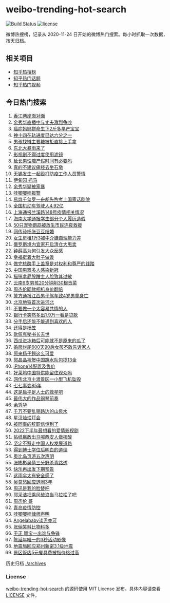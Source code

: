 # weibo-trending-hot-search

[![Build Status](https://github.com/justjavac/weibo-trending-hot-search/workflows/ci/badge.svg?branch=master)](https://github.com/justjavac/weibo-trending-hot-search/actions)
[![license](https://img.shields.io/github/license/justjavac/weibo-trending-hot-search)](https://github.com/justjavac/weibo-trending-hot-search/blob/master/LICENSE)

微博热搜榜，记录从 2020-11-24 日开始的微博热门搜索。每小时抓取一次数据，按天[归档](./archives)。

## 相关项目

- [知乎热搜榜](https://github.com/justjavac/zhihu-trending-top-search)
- [知乎热门话题](https://github.com/justjavac/zhihu-trending-hot-questions)
- [知乎热门视频](https://github.com/justjavac/zhihu-trending-hot-video)

## 今日热门搜索

<!-- BEGIN -->
<!-- 最后更新时间 Thu Jul 07 2022 06:18:30 GMT+0800 (China Standard Time) -->

1. [香江两岸面对面](https://s.weibo.com//weibo?q=%23%E9%A6%99%E6%B1%9F%E4%B8%A4%E5%B2%B8%E9%9D%A2%E5%AF%B9%E9%9D%A2%23&Refer=new_time)
1. [余秀华直播中与丈夫激烈争吵](https://s.weibo.com//weibo?q=%23%E4%BD%99%E7%A7%80%E5%8D%8E%E7%9B%B4%E6%92%AD%E4%B8%AD%E4%B8%8E%E4%B8%88%E5%A4%AB%E6%BF%80%E7%83%88%E4%BA%89%E5%90%B5%23&Refer=top)
1. [癌症妈妈拼命生下2斤多早产宝宝](https://s.weibo.com//weibo?q=%23%E7%99%8C%E7%97%87%E5%A6%88%E5%A6%88%E6%8B%BC%E5%91%BD%E7%94%9F%E4%B8%8B2%E6%96%A4%E5%A4%9A%E6%97%A9%E4%BA%A7%E5%AE%9D%E5%AE%9D%23&Refer=top)
1. [神十四在轨进度已达六分之一](https://s.weibo.com//weibo?q=%23%E7%A5%9E%E5%8D%81%E5%9B%9B%E5%9C%A8%E8%BD%A8%E8%BF%9B%E5%BA%A6%E5%B7%B2%E8%BE%BE%E5%85%AD%E5%88%86%E4%B9%8B%E4%B8%80%23&Refer=top)
1. [男孩找摊主要糖被拒直接上手拿](https://s.weibo.com//weibo?q=%23%E7%94%B7%E5%AD%A9%E6%89%BE%E6%91%8A%E4%B8%BB%E8%A6%81%E7%B3%96%E8%A2%AB%E6%8B%92%E7%9B%B4%E6%8E%A5%E4%B8%8A%E6%89%8B%E6%8B%BF%23&Refer=top)
1. [东北大暴雨来了](https://s.weibo.com//weibo?q=%23%E4%B8%9C%E5%8C%97%E5%A4%A7%E6%9A%B4%E9%9B%A8%E6%9D%A5%E4%BA%86%23&Refer=top)
1. [影视剧不得过度使用滤镜](https://s.weibo.com//weibo?q=%23%E5%BD%B1%E8%A7%86%E5%89%A7%E4%B8%8D%E5%BE%97%E8%BF%87%E5%BA%A6%E4%BD%BF%E7%94%A8%E6%BB%A4%E9%95%9C%23&Refer=top)
1. [延长男性陪产假时间有必要吗](https://s.weibo.com//weibo?q=%23%E5%BB%B6%E9%95%BF%E7%94%B7%E6%80%A7%E9%99%AA%E4%BA%A7%E5%81%87%E6%97%B6%E9%97%B4%E6%9C%89%E5%BF%85%E8%A6%81%E5%90%97%23&Refer=top)
1. [真的不建议痛经去坐石墩](https://s.weibo.com//weibo?q=%23%E7%9C%9F%E7%9A%84%E4%B8%8D%E5%BB%BA%E8%AE%AE%E7%97%9B%E7%BB%8F%E5%8E%BB%E5%9D%90%E7%9F%B3%E5%A2%A9%23&Refer=top)
1. [无锡发生一起殴打防疫工作人员警情](https://s.weibo.com//weibo?q=%23%E6%97%A0%E9%94%A1%E5%8F%91%E7%94%9F%E4%B8%80%E8%B5%B7%E6%AE%B4%E6%89%93%E9%98%B2%E7%96%AB%E5%B7%A5%E4%BD%9C%E4%BA%BA%E5%91%98%E8%AD%A6%E6%83%85%23&Refer=top)
1. [伊甸园 抓马](https://s.weibo.com//weibo?q=%E4%BC%8A%E7%94%B8%E5%9B%AD%20%E6%8A%93%E9%A9%AC&Refer=top)
1. [余秀华疑被家暴](https://s.weibo.com//weibo?q=%23%E4%BD%99%E7%A7%80%E5%8D%8E%E7%96%91%E8%A2%AB%E5%AE%B6%E6%9A%B4%23&Refer=top)
1. [哇唧唧哇报警](https://s.weibo.com//weibo?q=%23%E5%93%87%E5%94%A7%E5%94%A7%E5%93%87%E6%8A%A5%E8%AD%A6%23&Refer=top)
1. [易烊千玺罗一舟胡先煦考上国家话剧院](https://s.weibo.com//weibo?q=%23%E6%98%93%E7%83%8A%E5%8D%83%E7%8E%BA%E7%BD%97%E4%B8%80%E8%88%9F%E8%83%A1%E5%85%88%E7%85%A6%E8%80%83%E4%B8%8A%E5%9B%BD%E5%AE%B6%E8%AF%9D%E5%89%A7%E9%99%A2%23&Refer=top)
1. [全国机动车驾驶人4.92亿](https://s.weibo.com//weibo?q=%23%E5%85%A8%E5%9B%BD%E6%9C%BA%E5%8A%A8%E8%BD%A6%E9%A9%BE%E9%A9%B6%E4%BA%BA4.92%E4%BA%BF%23&Refer=top)
1. [上海通报兰溪路148号疫情相关情况](https://s.weibo.com//weibo?q=%23%E4%B8%8A%E6%B5%B7%E9%80%9A%E6%8A%A5%E5%85%B0%E6%BA%AA%E8%B7%AF148%E5%8F%B7%E7%96%AB%E6%83%85%E7%9B%B8%E5%85%B3%E6%83%85%E5%86%B5%23&Refer=top)
1. [海南大学通报学生部分个人履历造假](https://s.weibo.com//weibo?q=%23%E6%B5%B7%E5%8D%97%E5%A4%A7%E5%AD%A6%E9%80%9A%E6%8A%A5%E5%AD%A6%E7%94%9F%E9%83%A8%E5%88%86%E4%B8%AA%E4%BA%BA%E5%B1%A5%E5%8E%86%E9%80%A0%E5%81%87%23&Refer=top)
1. [50只宠物鹦鹉被放生市民连夜救援](https://s.weibo.com//weibo?q=%2350%E5%8F%AA%E5%AE%A0%E7%89%A9%E9%B9%A6%E9%B9%89%E8%A2%AB%E6%94%BE%E7%94%9F%E5%B8%82%E6%B0%91%E8%BF%9E%E5%A4%9C%E6%95%91%E6%8F%B4%23&Refer=top)
1. [网传孙杨张豆豆结婚](https://s.weibo.com//weibo?q=%23%E7%BD%91%E4%BC%A0%E5%AD%99%E6%9D%A8%E5%BC%A0%E8%B1%86%E8%B1%86%E7%BB%93%E5%A9%9A%23&Refer=top)
1. [女生房租1万3被中介嫌自理能力差](https://s.weibo.com//weibo?q=%23%E5%A5%B3%E7%94%9F%E6%88%BF%E7%A7%9F1%E4%B8%873%E8%A2%AB%E4%B8%AD%E4%BB%8B%E5%AB%8C%E8%87%AA%E7%90%86%E8%83%BD%E5%8A%9B%E5%B7%AE%23&Refer=top)
1. [俄罗斯境内宜家开启清仓大甩卖](https://s.weibo.com//weibo?q=%23%E4%BF%84%E7%BD%97%E6%96%AF%E5%A2%83%E5%86%85%E5%AE%9C%E5%AE%B6%E5%BC%80%E5%90%AF%E6%B8%85%E4%BB%93%E5%A4%A7%E7%94%A9%E5%8D%96%23&Refer=top)
1. [钟薛高为何引发大众反感](https://s.weibo.com//weibo?q=%23%E9%92%9F%E8%96%9B%E9%AB%98%E4%B8%BA%E4%BD%95%E5%BC%95%E5%8F%91%E5%A4%A7%E4%BC%97%E5%8F%8D%E6%84%9F%23&Refer=top)
1. [幸福挺着大肚子做饭](https://s.weibo.com//weibo?q=%23%E5%B9%B8%E7%A6%8F%E6%8C%BA%E7%9D%80%E5%A4%A7%E8%82%9A%E5%AD%90%E5%81%9A%E9%A5%AD%23&Refer=top)
1. [做完核酸手上盖章是对权利和尊严的践踏](https://s.weibo.com//weibo?q=%23%E5%81%9A%E5%AE%8C%E6%A0%B8%E9%85%B8%E6%89%8B%E4%B8%8A%E7%9B%96%E7%AB%A0%E6%98%AF%E5%AF%B9%E6%9D%83%E5%88%A9%E5%92%8C%E5%B0%8A%E4%B8%A5%E7%9A%84%E8%B7%B5%E8%B8%8F%23&Refer=top)
1. [中国男篮多人感染新冠](https://s.weibo.com//weibo?q=%23%E4%B8%AD%E5%9B%BD%E7%94%B7%E7%AF%AE%E5%A4%9A%E4%BA%BA%E6%84%9F%E6%9F%93%E6%96%B0%E5%86%A0%23&Refer=top)
1. [猫咪拿屁股蹭主人脸致其过敏](https://s.weibo.com//weibo?q=%23%E7%8C%AB%E5%92%AA%E6%8B%BF%E5%B1%81%E8%82%A1%E8%B9%AD%E4%B8%BB%E4%BA%BA%E8%84%B8%E8%87%B4%E5%85%B6%E8%BF%87%E6%95%8F%23&Refer=top)
1. [云南6岁男孩20分钟削30根贡菜](https://s.weibo.com//weibo?q=%23%E4%BA%91%E5%8D%976%E5%B2%81%E7%94%B7%E5%AD%A920%E5%88%86%E9%92%9F%E5%89%8A30%E6%A0%B9%E8%B4%A1%E8%8F%9C%23&Refer=top)
1. [周杰伦同款相机身价翻倍](https://s.weibo.com//weibo?q=%23%E5%91%A8%E6%9D%B0%E4%BC%A6%E5%90%8C%E6%AC%BE%E7%9B%B8%E6%9C%BA%E8%BA%AB%E4%BB%B7%E7%BF%BB%E5%80%8D%23&Refer=top)
1. [警方通报江西男子驾车致4岁男童身亡](https://s.weibo.com//weibo?q=%23%E8%AD%A6%E6%96%B9%E9%80%9A%E6%8A%A5%E6%B1%9F%E8%A5%BF%E7%94%B7%E5%AD%90%E9%A9%BE%E8%BD%A6%E8%87%B44%E5%B2%81%E7%94%B7%E7%AB%A5%E8%BA%AB%E4%BA%A1%23&Refer=top)
1. [北京地铁首次进河北](https://s.weibo.com//weibo?q=%23%E5%8C%97%E4%BA%AC%E5%9C%B0%E9%93%81%E9%A6%96%E6%AC%A1%E8%BF%9B%E6%B2%B3%E5%8C%97%23&Refer=top)
1. [不要做一个太容易共情的人](https://s.weibo.com//weibo?q=%23%E4%B8%8D%E8%A6%81%E5%81%9A%E4%B8%80%E4%B8%AA%E5%A4%AA%E5%AE%B9%E6%98%93%E5%85%B1%E6%83%85%E7%9A%84%E4%BA%BA%23&Refer=top)
1. [银行卡突然多出1.9万一看是贷款](https://s.weibo.com//weibo?q=%23%E9%93%B6%E8%A1%8C%E5%8D%A1%E7%AA%81%E7%84%B6%E5%A4%9A%E5%87%BA1.9%E4%B8%87%E4%B8%80%E7%9C%8B%E6%98%AF%E8%B4%B7%E6%AC%BE%23&Refer=top)
1. [分手后还能不能遇到喜欢的人](https://s.weibo.com//weibo?q=%23%E5%88%86%E6%89%8B%E5%90%8E%E8%BF%98%E8%83%BD%E4%B8%8D%E8%83%BD%E9%81%87%E5%88%B0%E5%96%9C%E6%AC%A2%E7%9A%84%E4%BA%BA%23&Refer=top)
1. [还得是杨笠](https://s.weibo.com//weibo?q=%23%E8%BF%98%E5%BE%97%E6%98%AF%E6%9D%A8%E7%AC%A0%23&Refer=top)
1. [欧佩克秘书长去世](https://s.weibo.com//weibo?q=%23%E6%AC%A7%E4%BD%A9%E5%85%8B%E7%A7%98%E4%B9%A6%E9%95%BF%E5%8E%BB%E4%B8%96%23&Refer=top)
1. [西瓜进冰箱后可能就不是原来的瓜了](https://s.weibo.com//weibo?q=%23%E8%A5%BF%E7%93%9C%E8%BF%9B%E5%86%B0%E7%AE%B1%E5%90%8E%E5%8F%AF%E8%83%BD%E5%B0%B1%E4%B8%8D%E6%98%AF%E5%8E%9F%E6%9D%A5%E7%9A%84%E7%93%9C%E4%BA%86%23&Refer=top)
1. [婚房烂尾600天90后女孩不敢告诉家人](https://s.weibo.com//weibo?q=%23%E5%A9%9A%E6%88%BF%E7%83%82%E5%B0%BE600%E5%A4%A990%E5%90%8E%E5%A5%B3%E5%AD%A9%E4%B8%8D%E6%95%A2%E5%91%8A%E8%AF%89%E5%AE%B6%E4%BA%BA%23&Refer=top)
1. [原来扬子鳄这么可爱](https://s.weibo.com//weibo?q=%23%E5%8E%9F%E6%9D%A5%E6%89%AC%E5%AD%90%E9%B3%84%E8%BF%99%E4%B9%88%E5%8F%AF%E7%88%B1%23&Refer=top)
1. [郭晶晶祝贺中国跳水队包揽13金](https://s.weibo.com//weibo?q=%23%E9%83%AD%E6%99%B6%E6%99%B6%E7%A5%9D%E8%B4%BA%E4%B8%AD%E5%9B%BD%E8%B7%B3%E6%B0%B4%E9%98%9F%E5%8C%85%E6%8F%BD13%E9%87%91%23&Refer=top)
1. [iPhone14配置及售价](https://s.weibo.com//weibo?q=%23iPhone14%E9%85%8D%E7%BD%AE%E5%8F%8A%E5%94%AE%E4%BB%B7%23&Refer=top)
1. [好莱坞中国特供能留住观众吗](https://s.weibo.com//weibo?q=%23%E5%A5%BD%E8%8E%B1%E5%9D%9E%E4%B8%AD%E5%9B%BD%E7%89%B9%E4%BE%9B%E8%83%BD%E7%95%99%E4%BD%8F%E8%A7%82%E4%BC%97%E5%90%97%23&Refer=top)
1. [网传北京十渡景区一小型飞机坠毁](https://s.weibo.com//weibo?q=%23%E7%BD%91%E4%BC%A0%E5%8C%97%E4%BA%AC%E5%8D%81%E6%B8%A1%E6%99%AF%E5%8C%BA%E4%B8%80%E5%B0%8F%E5%9E%8B%E9%A3%9E%E6%9C%BA%E5%9D%A0%E6%AF%81%23&Refer=top)
1. [七七事变85年](https://s.weibo.com//weibo?q=%23%E4%B8%83%E4%B8%83%E4%BA%8B%E5%8F%9885%E5%B9%B4%23&Refer=top)
1. [这是扁平足人士的救星吧](https://s.weibo.com//weibo?q=%23%E8%BF%99%E6%98%AF%E6%89%81%E5%B9%B3%E8%B6%B3%E4%BA%BA%E5%A3%AB%E7%9A%84%E6%95%91%E6%98%9F%E5%90%A7%23&Refer=top)
1. [最伟大的作品钢琴前奏](https://s.weibo.com//weibo?q=%E6%9C%80%E4%BC%9F%E5%A4%A7%E7%9A%84%E4%BD%9C%E5%93%81%E9%92%A2%E7%90%B4%E5%89%8D%E5%A5%8F&Refer=top)
1. [余秀华](https://s.weibo.com//weibo?q=%E4%BD%99%E7%A7%80%E5%8D%8E&Refer=top)
1. [千万不要乱喝路边的山泉水](https://s.weibo.com//weibo?q=%23%E5%8D%83%E4%B8%87%E4%B8%8D%E8%A6%81%E4%B9%B1%E5%96%9D%E8%B7%AF%E8%BE%B9%E7%9A%84%E5%B1%B1%E6%B3%89%E6%B0%B4%23&Refer=top)
1. [星汉灿烂灯会](https://s.weibo.com//weibo?q=%23%E6%98%9F%E6%B1%89%E7%81%BF%E7%83%82%E7%81%AF%E4%BC%9A%23&Refer=top)
1. [被同事的辞职信惊到了](https://s.weibo.com//weibo?q=%23%E8%A2%AB%E5%90%8C%E4%BA%8B%E7%9A%84%E8%BE%9E%E8%81%8C%E4%BF%A1%E6%83%8A%E5%88%B0%E4%BA%86%23&Refer=top)
1. [2022下半年最想看的爱情影视剧](https://s.weibo.com//weibo?q=%232022%E4%B8%8B%E5%8D%8A%E5%B9%B4%E6%9C%80%E6%83%B3%E7%9C%8B%E7%9A%84%E7%88%B1%E6%83%85%E5%BD%B1%E8%A7%86%E5%89%A7%23&Refer=top)
1. [贴纸嬴政出马喊西安人做核酸](https://s.weibo.com//weibo?q=%23%E8%B4%B4%E7%BA%B8%E5%AC%B4%E6%94%BF%E5%87%BA%E9%A9%AC%E5%96%8A%E8%A5%BF%E5%AE%89%E4%BA%BA%E5%81%9A%E6%A0%B8%E9%85%B8%23&Refer=top)
1. [坚定不移走中国人权发展道路](https://s.weibo.com//weibo?q=%23%E5%9D%9A%E5%AE%9A%E4%B8%8D%E7%A7%BB%E8%B5%B0%E4%B8%AD%E5%9B%BD%E4%BA%BA%E6%9D%83%E5%8F%91%E5%B1%95%E9%81%93%E8%B7%AF%23&Refer=new_time)
1. [得到博士学位后明白的道理](https://s.weibo.com//weibo?q=%23%E5%BE%97%E5%88%B0%E5%8D%9A%E5%A3%AB%E5%AD%A6%E4%BD%8D%E5%90%8E%E6%98%8E%E7%99%BD%E7%9A%84%E9%81%93%E7%90%86%23&Refer=top)
1. [奥比岛页游五次声明](https://s.weibo.com//weibo?q=%23%E5%A5%A5%E6%AF%94%E5%B2%9B%E9%A1%B5%E6%B8%B8%E4%BA%94%E6%AC%A1%E5%A3%B0%E6%98%8E%23&Refer=top)
1. [张彬彬吴倩三分野杀青路透](https://s.weibo.com//weibo?q=%23%E5%BC%A0%E5%BD%AC%E5%BD%AC%E5%90%B4%E5%80%A9%E4%B8%89%E5%88%86%E9%87%8E%E6%9D%80%E9%9D%92%E8%B7%AF%E9%80%8F%23&Refer=top)
1. [快乐再出发下期预告](https://s.weibo.com//weibo?q=%23%E5%BF%AB%E4%B9%90%E5%86%8D%E5%87%BA%E5%8F%91%E4%B8%8B%E6%9C%9F%E9%A2%84%E5%91%8A%23&Refer=top)
1. [这雨伞太有安全感了](https://s.weibo.com//weibo?q=%23%E8%BF%99%E9%9B%A8%E4%BC%9E%E5%A4%AA%E6%9C%89%E5%AE%89%E5%85%A8%E6%84%9F%E4%BA%86%23&Refer=top)
1. [吴莫愁回应退圈3年](https://s.weibo.com//weibo?q=%23%E5%90%B4%E8%8E%AB%E6%84%81%E5%9B%9E%E5%BA%94%E9%80%80%E5%9C%883%E5%B9%B4%23&Refer=top)
1. [周迅是我的脸替吧](https://s.weibo.com//weibo?q=%23%E5%91%A8%E8%BF%85%E6%98%AF%E6%88%91%E7%9A%84%E8%84%B8%E6%9B%BF%E5%90%A7%23&Refer=top)
1. [郭采洁把乘风破浪当马拉松了吧](https://s.weibo.com//weibo?q=%23%E9%83%AD%E9%87%87%E6%B4%81%E6%8A%8A%E4%B9%98%E9%A3%8E%E7%A0%B4%E6%B5%AA%E5%BD%93%E9%A9%AC%E6%8B%89%E6%9D%BE%E4%BA%86%E5%90%A7%23&Refer=top)
1. [周杰伦 哥](https://s.weibo.com//weibo?q=%E5%91%A8%E6%9D%B0%E4%BC%A6%20%E5%93%A5&Refer=top)
1. [青岛疫情防控](https://s.weibo.com//weibo?q=%23%E9%9D%92%E5%B2%9B%E7%96%AB%E6%83%85%E9%98%B2%E6%8E%A7%23&Refer=top)
1. [哇唧唧哇律师声明](https://s.weibo.com//weibo?q=%23%E5%93%87%E5%94%A7%E5%94%A7%E5%93%87%E5%BE%8B%E5%B8%88%E5%A3%B0%E6%98%8E%23&Refer=top)
1. [Angelababy谈尹亦可](https://s.weibo.com//weibo?q=%23Angelababy%E8%B0%88%E5%B0%B9%E4%BA%A6%E5%8F%AF%23&Refer=top)
1. [张俪笑料比物料多](https://s.weibo.com//weibo?q=%23%E5%BC%A0%E4%BF%AA%E7%AC%91%E6%96%99%E6%AF%94%E7%89%A9%E6%96%99%E5%A4%9A%23&Refer=top)
1. [于正 颖宝一出谁与争锋](https://s.weibo.com//weibo?q=%E4%BA%8E%E6%AD%A3%20%E9%A2%96%E5%AE%9D%E4%B8%80%E5%87%BA%E8%B0%81%E4%B8%8E%E4%BA%89%E9%94%8B&Refer=top)
1. [陈延年唯一的3秒活动影像](https://s.weibo.com//weibo?q=%23%E9%99%88%E5%BB%B6%E5%B9%B4%E5%94%AF%E4%B8%80%E7%9A%843%E7%A7%92%E6%B4%BB%E5%8A%A8%E5%BD%B1%E5%83%8F%23&Refer=top)
1. [地震局回应郑州新密3.1级地震](https://s.weibo.com//weibo?q=%23%E5%9C%B0%E9%9C%87%E5%B1%80%E5%9B%9E%E5%BA%94%E9%83%91%E5%B7%9E%E6%96%B0%E5%AF%863.1%E7%BA%A7%E5%9C%B0%E9%9C%87%23&Refer=top)
1. [景区饭店5元餐具费被指价格过高](https://s.weibo.com//weibo?q=%23%E6%99%AF%E5%8C%BA%E9%A5%AD%E5%BA%975%E5%85%83%E9%A4%90%E5%85%B7%E8%B4%B9%E8%A2%AB%E6%8C%87%E4%BB%B7%E6%A0%BC%E8%BF%87%E9%AB%98%23&Refer=top)

<!-- END -->

历史归档 [./archives](./archives)

### License

[weibo-trending-hot-search](https://github.com/justjavac/weibo-trending-hot-search)
的源码使用 MIT License 发布。具体内容请查看 [LICENSE](./LICENSE) 文件。
